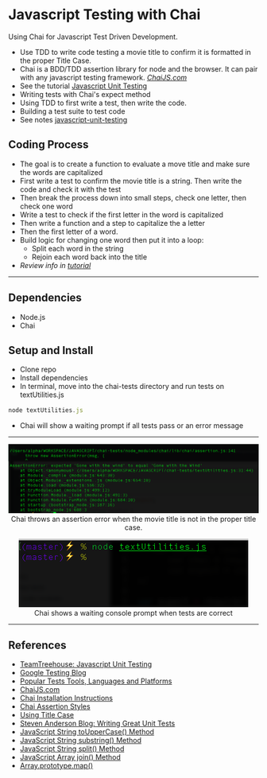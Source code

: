 # Javascript Testing with Chai

Using Chai for Javascript Test Driven Development.
- Use TDD to write code testing a movie title to confirm it is formatted in the proper Title Case.
- Chai is a BDD/TDD assertion library for node and the browser. It can pair with any javascript testing framework. <cite>[ChaiJS.com](http://chaijs.com/)</cite>  
- See the tutorial [Javascript Unit Testing](https://teamtreehouse.com/library/javascript-unit-testing)
- Writing tests with Chai's expect method
- Using TDD to first write a  test, then write the code.
- Building a test suite to test code
- See notes [javascript-unit-testing](https://github.com/EdwardRutz/javascript-notes/blob/master/javascript-unit-testing.md)

## Coding Process
- The goal is to create a function to evaluate a move title and make sure the words are capitalized
- First write a test to confirm the movie title is a string. Then write the code and check it with the test
- Then break the process down into small steps, check one letter, then check one word
- Write a test to check if the first letter in the word is capitalized
- Then write a function and a step to capitalize the a letter 
- Then the first letter of a word.
- Build logic for changing one word then put it into a loop:
  - Split each word in the string 
  - Rejoin each word back into the title
- <cite>Review info in [tutorial](https://teamtreehouse.com/library/javascript-unit-testing/introducing-unit-testing/greater-expectations)</cite>

---------------------------------------------

## Dependencies
- Node.js
- Chai

## Setup and Install
- Clone repo
- Install dependencies
- In terminal, move into the chai-tests directory and run tests on  textUtilities.js 
  
```js
node textUtilities.js
```
- Chai will show a waiting prompt if all tests pass or an error message



---------------------------------------------

<p align="center">
 <img src="chai-error.png"/>
     <br/>
     Chai throws an assertion error when the movie title is not in the proper title case.
</p>
<p align="center">
 <img src="chai-correct.png"/>
     <br/>
     Chai shows a waiting console prompt when tests are correct
</p>

---------------------------------------------

## References
- [TeamTreehouse: Javascript Unit Testing](https://teamtreehouse.com/library/javascript-unit-testing)
- [Google Testing Blog](https://testing.googleblog.com/)
- [Popular Tests Tools, Languages and Platforms](https://blog.testproject.io/2017/12/13/leading-test-automation-methods/)
- [ChaiJS.com](http://chaijs.com/)
- [Chai Installation Instructions](http://chaijs.com/guide/installation/)
- [Chai Assertion Styles](http://chaijs.com/guide/styles/)
- [Using Title Case](http://grammar-monster.com/lessons/capital_letters_title_case.htm)
- [Steven Anderson Blog: Writing Great Unit Tests](http://blog.stevensanderson.com/2009/08/24/writing-great-unit-tests-best-and-worst-practises/)
- [JavaScript String toUpperCase() Method](http://www.w3schools.com/jsref/jsref_touppercase.asp)
- [JavaScript String substring() Method](http://www.w3schools.com/jsref/jsref_substring.asp)
- [JavaScript String split() Method](http://www.w3schools.com/jsref/jsref_split.asp)
- [JavaScript Array join() Method](http://www.w3schools.com/jsref/jsref_join.asp)
- [Array.prototype.map()](https://developer.mozilla.org/en-US/docs/Web/JavaScript/Reference/Global_Objects/Array/map)

